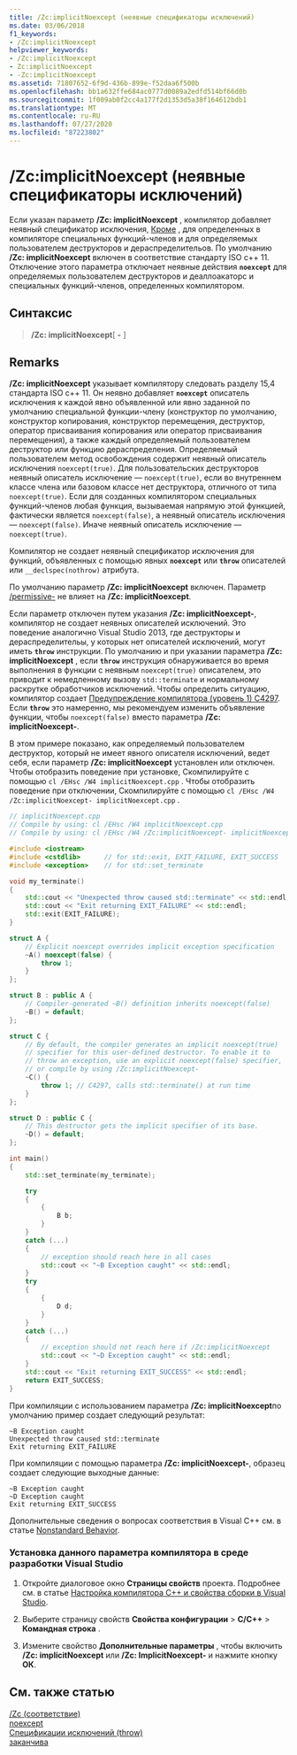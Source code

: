 ```yaml
---
title: /Zc:implicitNoexcept (неявные спецификаторы исключений)
ms.date: 03/06/2018
f1_keywords:
- /Zc:implicitNoexcept
helpviewer_keywords:
- /Zc:implicitNoexcept
- Zc:implicitNoexcept
- -Zc:implicitNoexcept
ms.assetid: 71807652-6f9d-436b-899e-f52daa6f500b
ms.openlocfilehash: bb1a632ffe684ac0777d0089a2edfd514bf66d0b
ms.sourcegitcommit: 1f009ab0f2cc4a177f2d1353d5a38f164612bdb1
ms.translationtype: MT
ms.contentlocale: ru-RU
ms.lasthandoff: 07/27/2020
ms.locfileid: "87223802"
---
```

# <a name="zcimplicitnoexcept-implicit-exception-specifiers"></a>/Zc:implicitNoexcept (неявные спецификаторы исключений)

Если указан параметр **/Zc: implicitNoexcept** , компилятор добавляет неявный спецификатор исключения, [Кроме](../../cpp/noexcept-cpp.md) , для определенных в компиляторе специальных функций-членов и для определяемых пользователем деструкторов и дераспределительов. По умолчанию **/Zc: implicitNoexcept** включен в соответствие стандарту ISO c++ 11. Отключение этого параметра отключает неявные действия **`noexcept`** для определяемых пользователем деструкторов и деаллоакаторс и специальных функций-членов, определенных компилятором.

## <a name="syntax"></a>Синтаксис

> **/Zc: implicitNoexcept**[ **-** ]

## <a name="remarks"></a>Remarks

**/Zc: implicitNoexcept** указывает компилятору следовать разделу 15,4 стандарта ISO c++ 11. Он неявно добавляет **`noexcept`** описатель исключения к каждой явно объявленной или явно заданной по умолчанию специальной функции-члену (конструктор по умолчанию, конструктор копирования, конструктор перемещения, деструктор, оператор присваивания копирования или оператор присваивания перемещения), а также каждый определяемый пользователем деструктор или функцию дераспределения. Определяемый пользователем метод освобождения содержит неявный описатель исключения `noexcept(true)`. Для пользовательских деструкторов неявный описатель исключение — `noexcept(true)`, если во внутреннем классе члена или базовом классе нет деструктора, отличного от типа `noexcept(true)`. Если для созданных компилятором специальных функций-членов любая функция, вызываемая напрямую этой функцией, фактически является `noexcept(false)`, а неявный описатель исключения — `noexcept(false)`. Иначе неявный описатель исключение — `noexcept(true)`.

Компилятор не создает неявный спецификатор исключения для функций, объявленных с помощью явных **`noexcept`** или **`throw`** описателей или `__declspec(nothrow)` атрибута.

По умолчанию параметр **/Zc: implicitNoexcept** включен. Параметр [/permissive-](permissive-standards-conformance.md) не влияет на **/Zc: implicitNoexcept**.

Если параметр отключен путем указания **/Zc: implicitNoexcept-**, компилятор не создает неявных описателей исключений. Это поведение аналогично Visual Studio 2013, где деструкторы и дераспределительы, у которых нет описателей исключений, могут иметь **`throw`** инструкции. По умолчанию и при указании параметра **/Zc: implicitNoexcept** , если **`throw`** инструкция обнаруживается во время выполнения в функции с неявным `noexcept(true)` описателем, это приводит к немедленному вызову `std::terminate` и нормальному раскрутке обработчиков исключений. Чтобы определить ситуацию, компилятор создает [Предупреждение компилятора (уровень 1) C4297](../../error-messages/compiler-warnings/compiler-warning-level-1-c4297.md). Если **`throw`** это намеренно, мы рекомендуем изменить объявление функции, чтобы `noexcept(false)` вместо параметра **/Zc: implicitNoexcept-**.

В этом примере показано, как определяемый пользователем деструктор, который не имеет явного описателя исключений, ведет себя, если параметр **/Zc: implicitNoexcept** установлен или отключен. Чтобы отобразить поведение при установке, Скомпилируйте с помощью `cl /EHsc /W4 implicitNoexcept.cpp` . Чтобы отобразить поведение при отключении, Скомпилируйте с помощью `cl /EHsc /W4 /Zc:implicitNoexcept- implicitNoexcept.cpp` .

```cpp
// implicitNoexcept.cpp
// Compile by using: cl /EHsc /W4 implicitNoexcept.cpp
// Compile by using: cl /EHsc /W4 /Zc:implicitNoexcept- implicitNoexcept.cpp

#include <iostream>
#include <cstdlib>      // for std::exit, EXIT_FAILURE, EXIT_SUCCESS
#include <exception>    // for std::set_terminate

void my_terminate()
{
    std::cout << "Unexpected throw caused std::terminate" << std::endl;
    std::cout << "Exit returning EXIT_FAILURE" << std::endl;
    std::exit(EXIT_FAILURE);
}

struct A {
    // Explicit noexcept overrides implicit exception specification
    ~A() noexcept(false) {
        throw 1;
    }
};

struct B : public A {
    // Compiler-generated ~B() definition inherits noexcept(false)
    ~B() = default;
};

struct C {
    // By default, the compiler generates an implicit noexcept(true)
    // specifier for this user-defined destructor. To enable it to
    // throw an exception, use an explicit noexcept(false) specifier,
    // or compile by using /Zc:implicitNoexcept-
    ~C() {
        throw 1; // C4297, calls std::terminate() at run time
    }
};

struct D : public C {
    // This destructor gets the implicit specifier of its base.
    ~D() = default;
};

int main()
{
    std::set_terminate(my_terminate);

    try
    {
        {
            B b;
        }
    }
    catch (...)
    {
        // exception should reach here in all cases
        std::cout << "~B Exception caught" << std::endl;
    }
    try
    {
        {
            D d;
        }
    }
    catch (...)
    {
        // exception should not reach here if /Zc:implicitNoexcept
        std::cout << "~D Exception caught" << std::endl;
    }
    std::cout << "Exit returning EXIT_SUCCESS" << std::endl;
    return EXIT_SUCCESS;
}
```

При компиляции с использованием параметра **/Zc: implicitNoexcept**по умолчанию пример создает следующий результат:

```Output
~B Exception caught
Unexpected throw caused std::terminate
Exit returning EXIT_FAILURE
```

При компиляции с помощью параметра **/Zc: implicitNoexcept-**, образец создает следующие выходные данные:

```Output
~B Exception caught
~D Exception caught
Exit returning EXIT_SUCCESS
```

Дополнительные сведения о вопросах соответствия в Visual C++ см. в статье [Nonstandard Behavior](../../cpp/nonstandard-behavior.md).

### <a name="to-set-this-compiler-option-in-the-visual-studio-development-environment"></a>Установка данного параметра компилятора в среде разработки Visual Studio

1. Откройте диалоговое окно **Страницы свойств** проекта. Подробнее см. в статье [Настройка компилятора C++ и свойства сборки в Visual Studio](../working-with-project-properties.md).

1. Выберите страницу свойств **Свойства конфигурации**  >  **C/C++**  >  **Командная строка** .

1. Измените свойство **Дополнительные параметры** , чтобы включить **/Zc: implicitNoexcept** или **/Zc: ImplicitNoexcept-** и нажмите кнопку **ОК**.

## <a name="see-also"></a>См. также статью

[/Zc (соответствие)](zc-conformance.md)<br/>
[noexcept](../../cpp/noexcept-cpp.md)<br/>
[Спецификации исключений (throw)](../../cpp/exception-specifications-throw-cpp.md)<br/>
[заканчива](../../standard-library/exception-functions.md#terminate)<br/>

